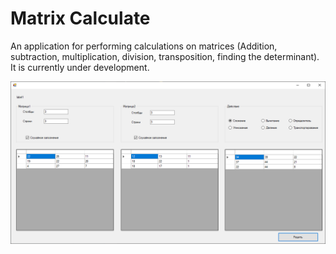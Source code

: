 # Matrix Calculate

An application for performing calculations on matrices (Addition, subtraction, multiplication, division, transposition, finding the determinant). It is currently under development.

![Application screenshot](Resourse/Application.png)